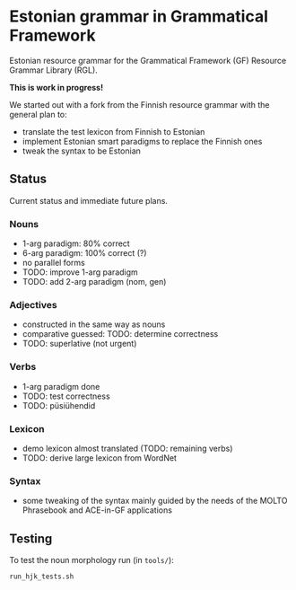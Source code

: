 Estonian grammar in Grammatical Framework
=========================================

Estonian resource grammar for the Grammatical Framework (GF) Resource Grammar Library (RGL).

__This is work in progress!__

We started out with a fork from the Finnish resource grammar with the general plan to:

  - translate the test lexicon from Finnish to Estonian
  - implement Estonian smart paradigms to replace the Finnish ones
  - tweak the syntax to be Estonian

Status
------

Current status and immediate future plans.

### Nouns

  - 1-arg paradigm: 80% correct
  - 6-arg paradigm: 100% correct (?)
  - no parallel forms
  - TODO: improve 1-arg paradigm
  - TODO: add 2-arg paradigm (nom, gen)

### Adjectives

  - constructed in the same way as nouns
  - comparative guessed: TODO: determine correctness
  - TODO: superlative (not urgent)

### Verbs

  - 1-arg paradigm done
  - TODO: test correctness
  - TODO: püsiühendid

### Lexicon

  - demo lexicon almost translated (TODO: remaining verbs)
  - TODO: derive large lexicon from WordNet

### Syntax

  - some tweaking of the syntax mainly guided by the needs of the MOLTO Phrasebook and ACE-in-GF applications


Testing
-------

To test the noun morphology run (in `tools/`):

	run_hjk_tests.sh
